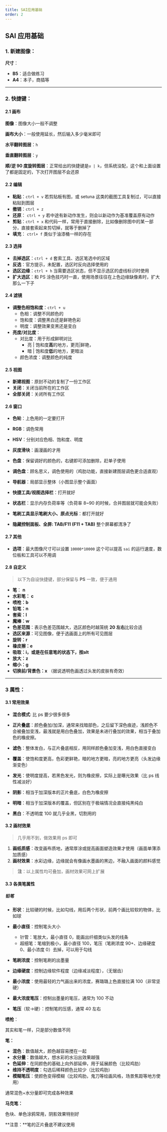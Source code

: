 ```yaml
---
title: SAI应用基础
order: 2
---
```


## SAI 应用基础

### 1. 新建图像：

**尺寸**：

- **B5**：适合做练习
- **A4**：本子，商插等

---

### 2. 快捷键：

#### 2.1 画布

**图像**：图像大小一般不调整

**画布大小**：一般使用延长，然后输入多少毫米即可

**水平翻转图层**：`h`

**垂直翻转图层**：`y`

**顺/逆 90 度旋转图层**：正常给出的快捷键是`u | k`，但系统没配，这个和上面设置了都是固定的，下次打开图层不会还原

#### 2.2 编辑

- **粘贴**：`ctrl + v` 若剪贴板有图，或 setuna 这类的截图工具复制过，可以直接粘贴到图层
- **撤销**：`ctrl + z`
- **还原**： `ctrl + y` 若中途有新动作发生，则会以新动作为基准覆盖原有动作
- **剪贴**：`ctrl + x` 和代码一样，常用于直接删除，比如像删除图中的某一部分，直接套索起来剪切掉，就等于删掉了
- **填充**： `ctrl+ f` 类似于油漆桶一样的存在

#### 2.3 选择

- **去掉选区**：`ctrl + d` 套索工具、选区笔选中的区域
- **反选**：官方提示，未配置，选区时反向选择使用的
- **选区边缘**：`ctrl + h` 当需要选区状态，但不显示选区的虚线标识时使用
- **扩大选区**：和 PS 涂色技巧时一直，使用场景往往在上色边缘缺像素时，扩大那么一下子

#### 2.4 滤镜

- **调整色相饱和度**：`ctrl + u`
  - 色相：调整不同颜色的
  - 饱和度：调整黑白还是鲜艳色彩
  - 明度：调整效果变黑还是变白
- **亮度/对比度**：
  - 对比度：用于形成鲜明对比
    - 亮 | 饱和度**高**的地方，更亮|鲜艳，
    - 暗 | 饱和度**低**的地方，更暗淡
  - 颜色浓度：调整颜色的纯度

#### 2.5 视图

- **新建视图**：原封不动的复制了一份工作区
- **关闭**：关闭当前所在的工作区
- **全部关闭**：关闭所有工作区

#### 2.6 窗口

- **色轮**：上色用的一定要打开
- **RGB**：调色常用
- **HSV**：分别对应色相、饱和度、明度
- **灰度滑块**：画漫画的才用
- **色盘**：保留调好的颜色的，右键即可添加删除，赶单子使用
- **调色盘**：顾名思义，调色使用的（鸡肋功能，直接新建图层调色更合适直观）

- **导航器**：局部显示整体（小图显示整个画面）
- **快捷工具/视图选择栏**：打开就好
- **状态栏**：显示内存负荷率等（负荷率 8~90 的时候，合并图层就可能会失败）

- **笔刷工具显示笔刷大小、原点光标**：都打开就好
- **隐藏控制面板、全屏: TAB/F11 (F11 + TAB)** 整个屏幕都清净了

#### 2.7 其他

- **选项**：最大图像尺寸可以设置 `10000*10000` 这个可以提高 `sai` 的运行速度，数位板和工具可以不用调

#### 2.8 自定义

> 以下为自设快捷键，部分保留与 **PS** 一致，便于通用

- **笔**： **n**
- **水彩笔： c**
- **喷枪：b**
- **铅笔：n**
- **套索：l**
- **魔棒：w**
- **色差范围**：表示色差范围越大，选区颜色时越笼统 **20 左右**比较合适
- **选区来源**：可见图像，便于选画面上的所有可见图层
- **旋转：r**
- **橡皮擦：e**
- **吸取：i，**或是在任意笔的状态下，按**alt**
- **放大：z**
- **缩小：g**
- **切换前/背景色：x** （据说透明色画透过头发的皮肤有奇效）

---

### 3 属性：

#### 3.1 常用效果

- **混合模式**: 比 ps 要少很多很多

- **正片叠底**：颜色叠加/加深，通常来找暗部色，之后留下深色痕迹，浅颜色不会被叠加变浅，最浅就是用白色叠加，效果是未进行叠加的效果，相当于叠加色的橡皮擦。
- **滤色**：整体发白，与正片叠底相反，用同样颜色叠加变浅，用白色直接变白
- **覆盖**：使饱和度更高，色彩更鲜艳，暗的地方更暗，亮的地方更亮（头发边缘渐变色）
- **发光**：使明度提高，若黑色发光，则为橡皮擦，实际上是曝光效果（比 ps 线性减淡好）
- **阴影**：相当于加深版本的正片叠底，白色为橡皮擦
- **明暗**：相当于加深版本的覆盖，但区别在于极端情况会直接纯黑纯白
- **黑白**：不透明度 100 就几乎全黑，切割用的

#### 3.2 画材效果

> 几乎用不到，做效果用 ps 即可

1. **画纸质感**：改变画布质地，通常厚涂或提高画面塑造效果才使用（画面单薄添加质感）
2. **画材效果**：水彩边缘，边缘就会有像画水墨画的黑边，不融入画面的颜料感觉

> **注**：以上属性均可叠加，画材效果可网上扩展

#### 3.3 各类笔属性

##### 铅笔

- **形状**：比较硬的时候，比如勾线，用后两个形状，前两个画比较软的物体，比如球

- **最小直径**：控制笔头大小

  - 针管：笔放大，最小直径 0，能画出纤细类似头发的线条
  - 超细笔：笔缩到极小，最小直径 100，笔压（笔刷浓度 90+、边缘硬度 0、最小浓度 0）去掉，可以用于勾线

- **笔刷浓度**：控制笔刷的出墨量

- **边缘硬度**：控制边缘软件程度（边缘减淡程度），（无锯齿）

- **最小浓度**：使用最轻的力气画出来的浓度，赛璐璐上色直接拉满 100（非常坚硬）

- **最大浓度笔压**：控制出墨量的笔压，通常为 100 不动

- **笔压**（软->硬）：控制笔的压感，通常 40 左右

**喷枪**：

其实和笔一样，只是部分数值不同

**笔：**

- **混色**：数值越大，颜色越容易搅在一起
- **水分量**：数值越大，想水彩的水沿出效果越强
- **色延伸**：在同颜色的基础上向外部延伸，用于延展颜色（比较鸡肋）
- **维持不透明度**：勾选后稀释颜色比较少（比较鸡肋）
- **模糊笔压**：使颜色变得模糊（比较鸡肋，鬼刀等绘画风格，场景焦距等地方使用）

通常混色+水分量即可完成各种效果

**马克笔：**

色块、单色涂鸦常用，阴影效果特别好

**注意：**笔的正片叠底不建议使用

